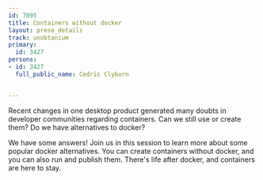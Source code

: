 ---
id: 7095
title: Containers without docker
layout: preso_details
track: unobtanium
primary:
  id: 3427
persons:
- id: 3427
  full_public_name: Cedric Clyburn

---
Recent changes in one desktop product generated many doubts in developer communities regarding containers. Can we still use or create them? Do we have alternatives to docker?

We have some answers! Join us in this session to learn more about some popular docker alternatives. You can create containers without docker, and you can also run and publish them. There's life after docker, and containers are here to stay.